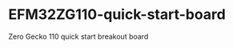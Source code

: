 EFM32ZG110-quick-start-board
============================

Zero Gecko 110 quick start breakout board
